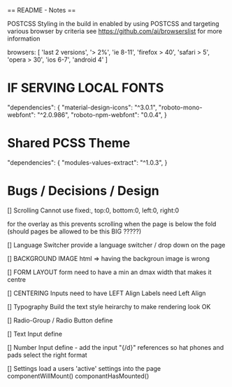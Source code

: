 == README - Notes ==

POSTCSS
Styling in the build in enabled by using POSTCSS and targeting various browser by criteria
see https://github.com/ai/browserslist for more information

  browsers: [
    'last 2 versions',
    '> 2%',
    'ie 8-11',
    'firefox > 40',
    'safari > 5',
    'opera > 30',
    'ios 6-7',
    'android 4'
  ]


IF SERVING LOCAL FONTS
=============================================================================
  "dependencies": {
    "material-design-icons": "^3.0.1",
    "roboto-mono-webfont": "^2.0.986",
    "roboto-npm-webfont": "0.0.4",
  }


Shared PCSS Theme
=============================================================================
  "dependencies": {
    "modules-values-extract": "^1.0.3",
  }


Bugs / Decisions / Design
=============================================================================

[] Scrolling
   Cannot use
   fixed:, top:0, bottom:0, left:0, right:0

   for the overlay as this prevents scrolling when the page is below the fold
   (should pages be allowed to be this BIG ?????)

[] Language Switcher
   provide a language switcher / drop down on the page

[] BACKGROUND IMAGE
   html => having the backgroun image is wrong

[] FORM LAYOUT
   form need to have a min an dmax width that makes it centre

[] CENTERING
   Inputs need to have LEFT Align
   Labels need Left Align

[] Typography
   Build the text style heirarchy to make rendering look OK

[] Radio-Group / Radio Button
   define

[] Text Input
    define

[] Number Input
   define  - add the input "{/d}" references so hat phones and pads select the right format

[] Settings
   load a users 'active' settings into the page componentWillMount() componantHasMounted()

